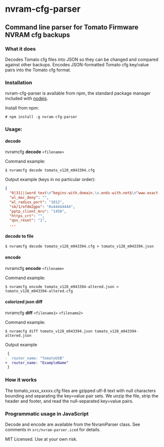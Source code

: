 # nvram-cfg-parser
## Command line parser for Tomato Firmware NVRAM cfg backups

### What it does

Decodes Tomato cfg files into JSON so they can be changed and compared against other backups.  Encodes JSON-formatted Tomato cfg key/value pairs into the Tomato cfg format.

### Installation

nvram-cfg-parser is available from npm, the standard package manager included with [nodejs](http://nodejs.org/download/).

Install from npm:

    # npm install -g nvram-cfg-parser

### Usage:

#### decode

nvramcfg **decode** `<filename>`

Command example:

    $ nvramcfg decode tomato_v128_m943394.cfg

Output example (keys in no particular order):

```json
{
  "0|31|||word text\n^begins-with.domain.\n.ends-with.net$\n^www.exact-domain.net$|0|exampl": "|1320|300|31|||word text\n^begins-with.domain.\n.ends-with.net$\n^www.exact-domain.net$|0|example",
  "wl_mac_deny": "",
  "wl_radius_port": "1812",
  "sb/1/ofdm2gpo": "0x44444444",
  "pptp_client_mru": "1450",
  "https_crt": "",
  "qos_reset": "1",
  ...
```

#### decode to file

    $ nvramcfg decode tomato_v128_m943394.cfg > tomato_v128_m943394.json

#### encode

nvramcfg **encode** `<filename>`

Command example:

    $ nvramcfg encode tomato_v128_m943394-altered.json > tomato_v128_m943394-altered.cfg


#### colorized json diff

nvramcfg **diff** `<filename1>` `<filename2>`

Command example:

    $ nvramcfg diff tomato_v128_m943394.json tomato_v128_m943394-altered.json

Output example

```diff
 {
-  router_name: "TomatoUSB"
+  router_name: "ExampleName"
 }
```

### How it works

The tomato_vxxx_xxxxx.cfg files are gzipped utf-8 text with null characters bounding and separating the key=value pair sets.  We unzip the file, strip the header and footer, and read the null-separated key=value pairs.

### Programmatic usage in JavaScript

Decode and encode are available from the NvramParser class.  See comments in `src/nvram-parser.iced` for details.


MIT Licensed.  Use at your own risk.
